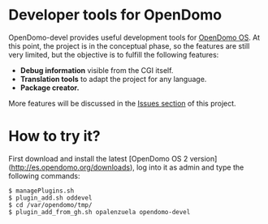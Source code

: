 Developer tools for OpenDomo
============================

OpenDomo-devel provides useful development tools for [OpenDomo OS](http://es.opendomo.org). At this point, the project is in the conceptual phase, so the features are still very limited, but the objective is to fulfill the following features:

* **Debug information** visible from the CGI itself. 
* **Translation tools** to adapt the project for any language.
* **Package creator.** 

More features will be discussed in the [Issues section](https://github.com/opalenzuela/opendomo-devel/issues) of this project.

How to try it?
==============

First download and install the latest [OpenDomo OS 2 version] (http://es.opendomo.org/downloads), log into it as admin and type the following commands:

    $ managePlugins.sh
    $ plugin_add.sh oddevel
    $ cd /var/opendomo/tmp/
    $ plugin_add_from_gh.sh opalenzuela opendomo-devel
